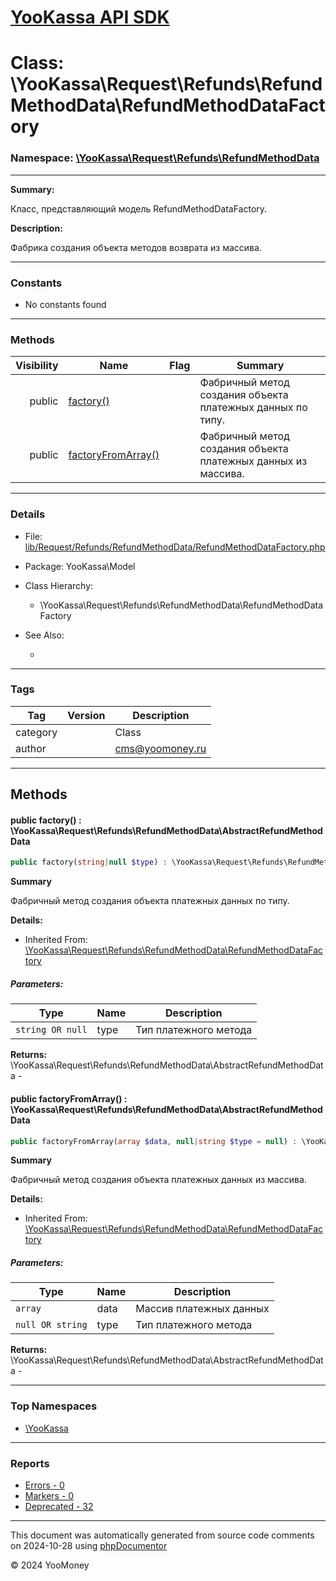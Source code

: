 # [YooKassa API SDK](../home.md)

# Class: \YooKassa\Request\Refunds\RefundMethodData\RefundMethodDataFactory
### Namespace: [\YooKassa\Request\Refunds\RefundMethodData](../namespaces/yookassa-request-refunds-refundmethoddata.md)
---
**Summary:**

Класс, представляющий модель RefundMethodDataFactory.

**Description:**

Фабрика создания объекта методов возврата из массива.

---
### Constants
* No constants found

---
### Methods
| Visibility | Name | Flag | Summary |
| ----------:| ---- | ---- | ------- |
| public | [factory()](../classes/YooKassa-Request-Refunds-RefundMethodData-RefundMethodDataFactory.md#method_factory) |  | Фабричный метод создания объекта платежных данных по типу. |
| public | [factoryFromArray()](../classes/YooKassa-Request-Refunds-RefundMethodData-RefundMethodDataFactory.md#method_factoryFromArray) |  | Фабричный метод создания объекта платежных данных из массива. |

---
### Details
* File: [lib/Request/Refunds/RefundMethodData/RefundMethodDataFactory.php](../../lib/Request/Refunds/RefundMethodData/RefundMethodDataFactory.php)
* Package: YooKassa\Model
* Class Hierarchy:
  * \YooKassa\Request\Refunds\RefundMethodData\RefundMethodDataFactory

* See Also:
  * [](https://yookassa.ru/developers/api)

---
### Tags
| Tag | Version | Description |
| --- | ------- | ----------- |
| category |  | Class |
| author |  | cms@yoomoney.ru |

---
## Methods
<a name="method_factory" class="anchor"></a>
#### public factory() : \YooKassa\Request\Refunds\RefundMethodData\AbstractRefundMethodData

```php
public factory(string|null $type) : \YooKassa\Request\Refunds\RefundMethodData\AbstractRefundMethodData
```

**Summary**

Фабричный метод создания объекта платежных данных по типу.

**Details:**
* Inherited From: [\YooKassa\Request\Refunds\RefundMethodData\RefundMethodDataFactory](../classes/YooKassa-Request-Refunds-RefundMethodData-RefundMethodDataFactory.md)

##### Parameters:
| Type | Name | Description |
| ---- | ---- | ----------- |
| <code lang="php">string OR null</code> | type  | Тип платежного метода |

**Returns:** \YooKassa\Request\Refunds\RefundMethodData\AbstractRefundMethodData - 


<a name="method_factoryFromArray" class="anchor"></a>
#### public factoryFromArray() : \YooKassa\Request\Refunds\RefundMethodData\AbstractRefundMethodData

```php
public factoryFromArray(array $data, null|string $type = null) : \YooKassa\Request\Refunds\RefundMethodData\AbstractRefundMethodData
```

**Summary**

Фабричный метод создания объекта платежных данных из массива.

**Details:**
* Inherited From: [\YooKassa\Request\Refunds\RefundMethodData\RefundMethodDataFactory](../classes/YooKassa-Request-Refunds-RefundMethodData-RefundMethodDataFactory.md)

##### Parameters:
| Type | Name | Description |
| ---- | ---- | ----------- |
| <code lang="php">array</code> | data  | Массив платежных данных |
| <code lang="php">null OR string</code> | type  | Тип платежного метода |

**Returns:** \YooKassa\Request\Refunds\RefundMethodData\AbstractRefundMethodData - 



---

### Top Namespaces

* [\YooKassa](../namespaces/yookassa.md)

---

### Reports
* [Errors - 0](../reports/errors.md)
* [Markers - 0](../reports/markers.md)
* [Deprecated - 32](../reports/deprecated.md)

---

This document was automatically generated from source code comments on 2024-10-28 using [phpDocumentor](http://www.phpdoc.org/)

&copy; 2024 YooMoney